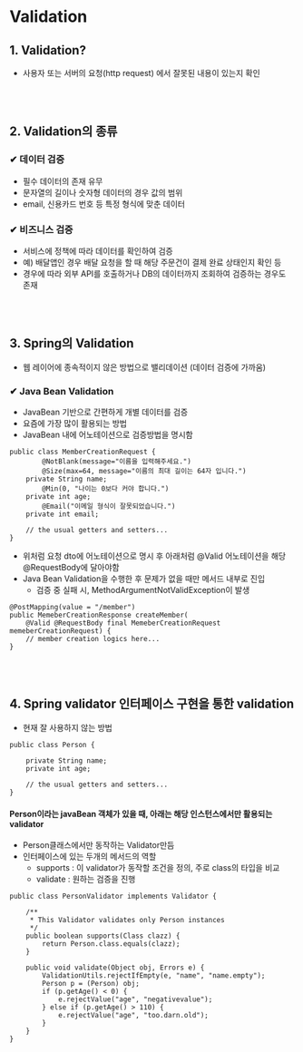 # Validation
## 1. Validation?
- 사용자 또는 서버의 요청(http request) 에서 잘못된 내용이 있는지 확인
<br>
</br>

## 2. Validation의 종류
### ✔ 데이터 검증
- 필수 데이터의 존재 유무
- 문자열의 길이나 숫자형 데이터의 경우 값의 범위
- email, 신용카드 번호 등 특정 형식에 맞춘 데이터

### ✔ 비즈니스 검증
- 서비스에 정책에 따라 데이터를 확인하여 검증
- 예) 배달앱인 경우 배달 요청을 할 때 해당 주문건이 결제 완료 상태인지 확인 등
- 경우에 따라 외부 API를 호출하거나 DB의 데이터까지 조회하여 검증하는 경우도 존재

<br>
</br>

## 3. Spring의 Validation
- 웹 레이어에 종속적이지 않은 방법으로 밸리데이션 (데이터 검증에 가까움)

### ✔ Java Bean Validation
- JavaBean 기반으로 간편하게 개별 데이터를 검증
- 요즘에 가장 많이 활용되는 방법
- JavaBean 내에 어노테이션으로 검증방법을 명시함
```
public class MemberCreationRequest {
		@NotBlank(message="이름을 입력해주세요.")
		@Size(max=64, message="이름의 최대 길이는 64자 입니다.")
    private String name;
		@Min(0, "나이는 0보다 커야 합니다.")
    private int age;
		@Email("이메일 형식이 잘못되었습니다.")
    private int email;

    // the usual getters and setters...
}
```
- 위처럼 요청 dto에 어노테이션으로 명시 후 아래처럼 @Valid 어노테이션을 해당 @RequestBody에 달아야함
- Java Bean Validation을 수행한 후 문제가 없을 때만 메서드 내부로 진입
    - 검증 중 실패 시, MethodArgumentNotValidException이 발생

```
@PostMapping(value = "/member")
public MemeberCreationResponse createMember(
	@Valid @RequestBody final MemeberCreationRequest memeberCreationRequest) {
	// member creation logics here...
}
```
<br>
</br>

## 4. Spring validator 인터페이스 구현을 통한 validation
- 현재 잘 사용하지 않는 방법
```
public class Person {

    private String name;
    private int age;

    // the usual getters and setters...
}
```
#### Person이라는 javaBean 객체가 있을 때, 아래는 해당 인스턴스에서만 활용되는 validator
- Person클래스에서만 동작하는 Validator만듬
- 인터페이스에 있는 두개의 메서드의 역할
    - supports : 이 validator가 동작할 조건을 정의, 주로 class의 타입을 비교
    - validate : 원하는 검증을 진행

```
public class PersonValidator implements Validator {

    /**
     * This Validator validates only Person instances
     */
    public boolean supports(Class clazz) {
        return Person.class.equals(clazz);
    }

    public void validate(Object obj, Errors e) {
        ValidationUtils.rejectIfEmpty(e, "name", "name.empty");
        Person p = (Person) obj;
        if (p.getAge() < 0) {
            e.rejectValue("age", "negativevalue");
        } else if (p.getAge() > 110) {
            e.rejectValue("age", "too.darn.old");
        }
    }
}
```


